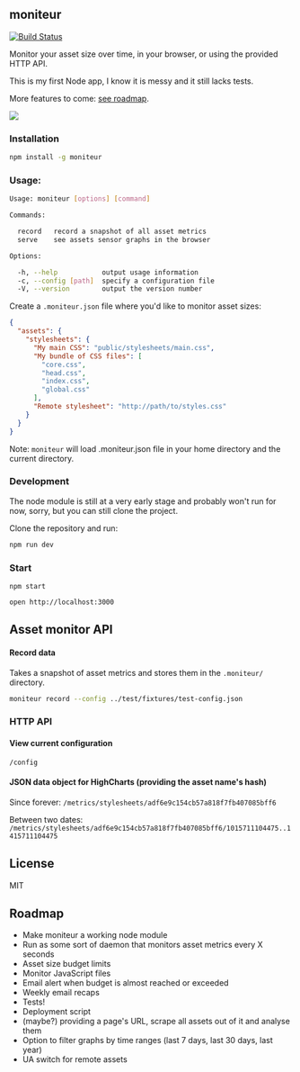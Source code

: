 ## moniteur

[![Build Status](https://travis-ci.org/kaelig/moniteur.svg)](https://travis-ci.org/kaelig/moniteur)

Monitor your asset size over time, in your browser,
or using the provided HTTP API.

This is my first Node app, I know it is messy and it still lacks tests.

More features to come: [see roadmap](#roadmap).

![ ](https://github.com/kaelig/moniteur/blob/master/docs/screenshot.png)

### Installation

```bash
npm install -g moniteur
```

### Usage:

```bash
Usage: moniteur [options] [command]

Commands:

  record   record a snapshot of all asset metrics
  serve    see assets sensor graphs in the browser

Options:

  -h, --help           output usage information
  -c, --config [path]  specify a configuration file
  -V, --version        output the version number
```

Create a `.moniteur.json` file where you'd like to monitor asset sizes:
```json
{
  "assets": {
    "stylesheets": {
      "My main CSS": "public/stylesheets/main.css",
      "My bundle of CSS files": [
        "core.css",
        "head.css",
        "index.css",
        "global.css"
      ],
      "Remote stylesheet": "http://path/to/styles.css"
    }
  }
}
```

Note: `moniteur` will load .moniteur.json file in your home directory
and the current directory.


### Development

The node module is still at a very early stage and probably
won't run for now, sorry, but you can still clone the project.

Clone the repository and run:

```bash
npm run dev
```

### Start

`npm start`

`open http://localhost:3000`

## Asset monitor API

#### Record data

Takes a snapshot of asset metrics and stores them in the `.moniteur/`
directory.

```bash
moniteur record --config ../test/fixtures/test-config.json
```


### HTTP API

#### View current configuration

`/config`

#### JSON data object for HighCharts (providing the asset name's hash)

Since forever:
`/metrics/stylesheets/adf6e9c154cb57a818f7fb407085bff6`

Between two dates:
`/metrics/stylesheets/adf6e9c154cb57a818f7fb407085bff6/1015711104475..1415711104475`


## License

MIT

## Roadmap

- Make moniteur a working node module
- Run as some sort of daemon that monitors asset metrics every X seconds
- Asset size budget limits
- Monitor JavaScript files
- Email alert when budget is almost reached or exceeded
- Weekly email recaps
- Tests!
- Deployment script
- (maybe?) providing a page's URL, scrape all assets out of it
  and analyse them
- Option to filter graphs by time ranges
  (last 7 days, last 30 days, last year)
- UA switch for remote assets
